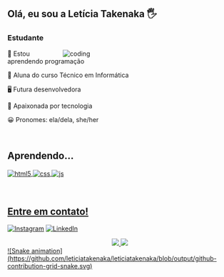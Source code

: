  ## Olá, eu sou a Letícia Takenaka 🖐️
<div>
 <h3 align="left">Estudante</h3>
 <a href="https://github.com/leticiatakenaka"><img align="right"alt="coding" width="380em" src="http://pa1.narvii.com/5958/ce23395a01aa30c93837f2150d9e8027e2103187_00.gif"></a>
</div>
<div>
 <p align="left">🌱 Estou aprendendo programação</p> 
 <p align="left">📘 Aluna do curso Técnico em Informática</p>
 <p align="left">🖥️ Futura desenvolvedora</p></p> 
 <p align="left">💽 Apaixonada por tecnologia</p>
 <p align="left">😀 Pronomes: ela/dela, she/her</p>
 <br />
</div>

 ## Aprendendo...
 <div style="display: inline_block">
  <a href="https://github.com/leticiatakenaka"><img align="center" alt="html5" src="https://img.shields.io/badge/HTML5-E34F26?style=for-the-badge&logo=html5&logoColor=white" /> 
  <img align="center" alt="css" src="https://img.shields.io/badge/CSS3-1572B6?style=for-the-badge&logo=css3&logoColor=white" />
  <img align="center" alt="js" src="https://img.shields.io/badge/JavaScript-F7DF1E?style=for-the-badge&logo=javascript&logoColor=black" />
</div><br/>
<br/>

## Entre em contato!
[![Instagram](https://img.shields.io/badge/Instagram-E4405F?style=for-the-badge&logo=instagram&logoColor=white)](https://instagram.com/letakenaka)
[![LinkedIn](https://img.shields.io/badge/LinkedIn-0077B5?style=for-the-badge&logo=linkedin&logoColor=white)](https://www.linkedin.com/in/let%C3%ADcia-takenaka-0021b3230/)

<div align="center">
  <a href="https://github.com/leticiatakenaka">
  <img height="150em" src="https://github-readme-stats.vercel.app/api?username=leticiatakenaka&show_icons=true&theme=buefy&include_all_commits=true&count_private=true"/>
  <img height="150em" src="https://github-readme-stats.vercel.app/api/top-langs/?username=leticiatakenaka&layout=compact&langs_count=7&theme=buefy"/>
</div>
 ![Snake animation](https://github.com/leticiatakenaka/leticiatakenaka/blob/output/github-contribution-grid-snake.svg)

